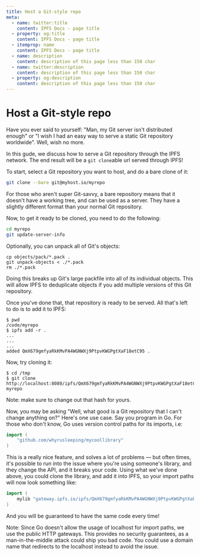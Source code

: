 ```yaml
---
title: Host a Git-style repo
meta:
  - name: twitter:title
    content: IPFS Docs - page title
  - property: og:title
    content: IPFS Docs - page title
  - itemprop: name
    content: IPFS Docs - page title
  - name: description
    content: description of this page less than 150 char
  - name: twitter:description
    content: description of this page less than 150 char
  - property: og:description
    content: description of this page less than 150 char
---
```


# Host a Git-style repo

Have you ever said to yourself: "Man, my Git server isn't distributed enough" or "I wish I had an easy way to serve a static Git repository worldwide". Well, wish no more.

In this gude, we discuss how to serve a Git repository through the IPFS network. The end result will be a `git clone`able url served through IPFS!

To start, select a Git repository you want to host, and do a bare clone of it:

```bash
git clone --bare git@myhost.io/myrepo
```

For those who aren't super Git-savvy, a bare repository means that it doesn't have a working tree, and can be used as a server. They have a slightly different format than your normal Git repository.

Now, to get it ready to be cloned, you need to do the following:

```bash
cd myrepo
git update-server-info
```

Optionally, you can unpack all of Git's objects:

```
cp objects/pack/*.pack .
git unpack-objects < ./*.pack
rm ./*.pack
```

Doing this breaks up Git's large packfile into all of its individual objects. This will allow IPFS to deduplicate objects if you add multiple versions of this Git repository.

Once you've done that, that repository is ready to be served. All that's left to do is to add it to IPFS:

```
$ pwd
/code/myrepo
$ ipfs add -r .
...
...
...
added QmX679gmfyaRkKMvPA4WGNWXj9PtpvKWGPgtXaF18etC95 .
```

Now, try cloning it:

```
$ cd /tmp
$ git clone http://localhost:8080/ipfs/QmX679gmfyaRkKMvPA4WGNWXj9PtpvKWGPgtXaF18etC95 myrepo
```

Note: make sure to change out that hash for yours.

Now, you may be asking "Well, what good is a Git repository that I can't change anything on?" Here's one use case. Say you program in Go. For those who don't know, Go uses version control paths for its imports, i.e:

```go
import (
	"github.com/whyrusleeping/mycoollibrary"
)
```

This is a really nice feature, and solves a lot of problems — but often times, it's possible to run into
the issue where you're using someone's library, and they change the API, and it breaks your code.
Using what we've done above, you could clone the library, and add it into IPFS, so your import
paths will now look something like:

```go
import (
	mylib "gateway.ipfs.io/ipfs/QmX679gmfyaRkKMvPA4WGNWXj9PtpvKWGPgtXaF18etC95"
)
```

And you will be guaranteed to have the same code every time!

Note: Since Go doesn't allow the usage of localhost for import paths, we use the public HTTP gateways. This provides no security guarantees, as a man-in-the-middle attack could ship you bad code. You could use a domain name that redirects to the localhost instead to avoid the issue.

